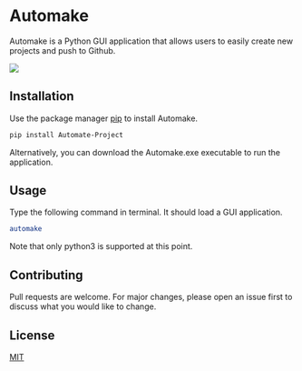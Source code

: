# Automake

Automake is a Python GUI application that allows users to easily create new projects and push to Github.

![](https://github.com/samin36/AutomateProject/blob/master/demo/example.gif)

## Installation

Use the package manager [pip](https://pip.pypa.io/en/stable/) to install Automake.

```bash
pip install Automate-Project
```

Alternatively, you can download the Automake.exe executable to run the application.

## Usage
Type the following command in terminal. It should load a GUI application.

```bash
automake
```
Note that only python3 is supported at this point.

## Contributing
Pull requests are welcome. For major changes, please open an issue first to discuss what you would like to change.

## License
[MIT](https://choosealicense.com/licenses/mit/)
